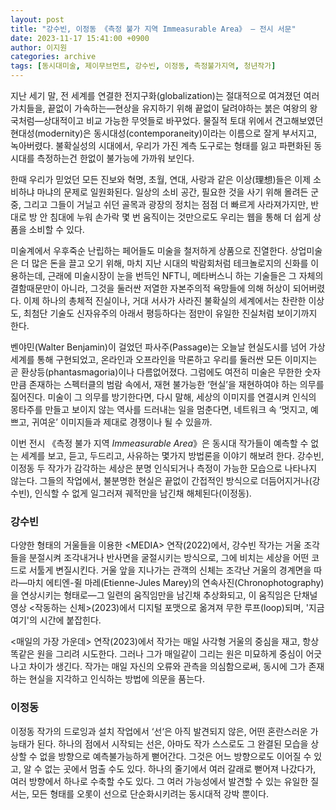 ```yaml
---
layout: post
title: "강수빈, 이정동 《측정 불가 지역 Immeasurable Area》 — 전시 서문"
date: 2023-11-17 15:41:00 +0900
author: 이지원
categories: archive
tags: [동시대미술, 제이무브먼트, 강수빈, 이정동, 측정불가지역, 청년작가]
---
```



지난 세기 말, 전 세계를 연결한 전지구화(globalization)는 절대적으로 여겨졌던 여러 가치들을, 끝없이 가속하는—현상을 유지하기 위해 끝없이 달려야하는 붉은 여왕의 왕국처럼—상대적이고 비교 가능한 무엇들로 바꾸었다. 물질적 토대 위에서 견고해보였던 현대성(modernity)은 동시대성(contemporaneity)이라는 이름으로 잘게 부서지고, 녹아버렸다. 불확실성의 시대에서, 우리가 가진 계측 도구로는 형태를 잃고 파편화된 동시대를 측정하는건 한없이 불가능에 가까워 보인다.

한때 우리가 믿었던 모든 진보와 혁명, 초월, 연대, 사랑과 같은 이상(理想)들은 이제 소비하냐 마냐의 문제로 일원화된다. 일상의 소비 공간, 필요한 것을 사기 위해 몰려든 군중, 그리고 그들이 거닐고 쉬던 골목과 광장의 정치는 점점 더 빠르게 사라져가지만, 반대로 방 안 침대에 누워 손가락 몇 번 움직이는 것만으로도 우리는 웹을 통해 더 쉽게 상품을 소비할 수 있다. 

미술계에서 우후죽순 난립하는 페어들도 미술을 철저하게 상품으로 진열한다. 상업미술은 더 많은 돈을 끌고 오기 위해, 마치 지난 시대의 박람회처럼 테크놀로지의 신화를 이용하는데, 근래에 미술시장이 눈을 번득인 NFT니, 메타버스니 하는 기술들은 그 자체의 결함때문만이 아니라, 그것을 둘러싼 저열한 자본주의적 욕망들에 의해 허상이 되어버렸다. 이제 하나의 총체적 진실이나, 거대 서사가 사라진 불확실의 세계에서는 찬란한 이상도, 최첨단 기술도 신자유주의 아래서 평등하다는 점만이 유일한 진실처럼 보이기까지 한다.

벤야민(Walter Benjamin)이 걸었던 파사주(Passage)는 오늘날 현실도시를 넘어 가상 세계를 통해 구현되었고, 온라인과 오프라인을 막론하고 우리를 둘러싼 모든 이미지는 곧 환상등(phantasmagoria)이나 다름없어졌다. 그럼에도 여전히 미술은 무한한 숫자만큼 존재하는 스펙터클의 범람 속에서, 재현 불가능한 ‘현실’을 재현하여야 하는 의무를 짊어진다. 미술이 그 의무를 방기한다면, 다시 말해, 세상의 이미지를 연결시켜 인식의 몽타주를 만들고 보이지 않는 역사를 드러내는 일을 멈춘다면, 네트워크 속 ‘멋지고, 예쁘고, 귀여운’ 이미지들과 제대로 경쟁이나 될 수 있을까.

이번 전시 《측정 불가 지역 *Immeasurable Area*》은 동시대 작가들이 예측할 수 없는 세계를 보고, 듣고, 두드리고, 사유하는 몇가지 방법론을 이야기 해보려 한다. 강수빈, 이정동 두 작가가 감각하는 세상은 분명 인식되거나 측정이 가능한 모습으로 나타나지 않는다. 그들의 작업에서, 불분명한 현실은 끝없이 간접적인 방식으로 더듬어지거나(강수빈), 인식할 수 없게 일그러져 궤적만을 남긴채 해체된다(이정동). 

### 강수빈

다양한 형태의 거울들을 이용한 \<MEDIA> 연작(2022)에서, 강수빈 작가는 거울 조각들을 분절시켜 조각내거나 반사면을 굴절시키는 방식으로, 그에 비치는 세상을 어떤 코드로 서툴게 변질시킨다. 거울 앞을 지나가는 관객의 신체는 조각난 거울의 경계면을 따라—마치 에티엔-쥘 마레(Etienne-Jules Marey)의 연속사진(Chronophotography)을 연상시키는 형태로—그 일련의 움직임만을 남긴채 추상화되고, 이 움직임은 단채널 영상 \<작동하는 신체>(2023)에서 디지털 포맷으로 옮겨져 무한 루프(loop)되며, '지금 여기'의 시간에 붙잡힌다.  

\<매일의 가장 가운데> 연작(2023)에서 작가는 매일 사각형 거울의 중심을 재고, 항상 똑같은 원을 그리려 시도한다. 그러나 그가 매일같이 그리는 원은 미묘하게 중심이 어긋나고 차이가 생긴다. 작가는 매일 자신의 오류와 관측을 의심함으로써, 동시에 그가 존재하는 현실을 지각하고 인식하는 방법에 의문을 품는다. 

### 이정동

이정동 작가의 드로잉과 설치 작업에서 ‘선‘은 아직 발견되지 않은, 어떤 혼란스러운 가능태가 된다. 하나의 점에서 시작되는 선은, 아마도 작가 스스로도 그 완결된 모습을 상상할 수 없을 방향으로 예측불가능하게 뻗어간다. 그것은 어느 방향으로도 이어질 수 있고, 알 수 없는 곳에서 멈출 수도 있다. 하나의 줄기에서 여러 갈래로 뻗어져 나갔다가, 여러 방향에서 하나로 수축할 수도 있다. 그 여러 가능성에서 발견할 수 있는 유일한 질서는, 모든 형태를 오롯이 선으로 단순화시키려는 동시대적 강박 뿐이다. 
